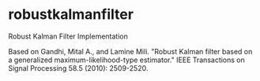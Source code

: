 # robustkalmanfilter
Robust Kalman Filter Implementation

Based on Gandhi, Mital A., and Lamine Mili. "Robust Kalman filter based on a generalized maximum-likelihood-type estimator." IEEE Transactions on Signal Processing 58.5 (2010): 2509-2520.
